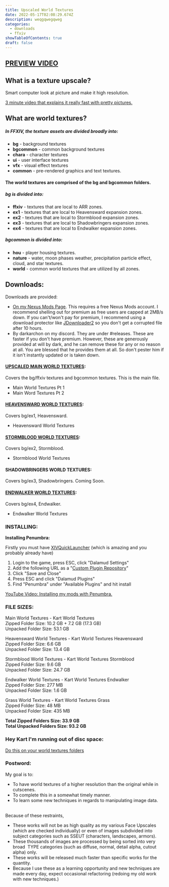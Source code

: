 ```yaml
---
title: Upscaled World Textures
date: 2022-05-17T02:08:29.674Z
description: weqgqwegqweg
categories:
  - downloads
  - ffxiv
showTableOfContents: true
draft: false
---
```

## **[PREVIEW VIDEO](https://www.youtube.com/watch?v=fSO48HBqFyA)**

## **What is a texture upscale?**

Smart computer look at picture and make it high resolution.

[3 minute video that explains it really fast with pretty pictures.](https://www.youtube.com/watch?v=Fix6u4pksrg)

## **What are world textures?**

##### In FFXIV, the texture assets are divided broadly into:

* **bg** - background textures
* **bgcommon** - common background textures
* **chara** - character textures
* **ui** - user interface textures
* **vfx** - visual effect textures
* **common** - pre-rendered graphics and text textures.

#### The world textures are comprised of the **bg** and **bgcommon** folders.

##### **bg** is divided into:

* **ffxiv** - textures that are local to ARR zones.
* **ex1** - textures that are local to Heavensward expansion zones.
* **ex2** - textures that are local to Stormblood expansion zones.
* **ex3** - textures that are local to Shadowbringers expansion zones.
* **ex4** - textures that are local to Endwalker expansion zones.

##### **bgcommon** is divided into:

* **hou** - player housing textures.
* **nature** - water, moon phases weather, precipitation particle effect, cloud, and star textures.
* **world** - common world textures that are utilized by all zones.

## Downloads:

Downloads are provided: 

* [On my Nexus Mods Page](https://www.nexusmods.com/finalfantasy14/mods/1505). This requires a free Nexus Mods account. I recommend shelling out for premium as free users are capped at 2MB/s down. If you can't/won't pay for premium, I recommend using a download protector like [JDownloader2](https://jdownloader.org/jdownloader2) so you don't get a corrupted file after 10 hours. 
* By darkarchon on my discord. They are under #releases. These are faster if you don't have premium. However, these are generously provided at will by dark, and he can remove these for any or no reason at all. You are blessed that he provides them at all. So don't pester him if it isn't instantly updated or is taken down.

#### [UPSCALED MAIN WORLD TEXTURES](https://www.nexusmods.com/finalfantasy14/mods/1505):

Covers the bg/ffxiv textures and bgcommon textures. This is the main file.

* Main World Textures Pt 1
* Main Word Textures Pt 2

#### [HEAVENSWARD WORLD TEXTURES](https://www.nexusmods.com/finalfantasy14/mods/1505):

[](https://www.nexusmods.com/finalfantasy14/mods/1505)Covers bg/ex1, Heavensward. 

* Heavensward World Textures

#### [STORMBLOOD WORLD TEXTURES](https://www.nexusmods.com/finalfantasy14/mods/1505):

Covers bg/ex2, Stormblood.

* Stormblood World Textures

#### SHADOWBRINGERS WORLD TEXTURES:

Covers bg/ex3, Shadowbringers. Coming Soon.

#### [ENDWALKER WORLD TEXTURES](https://www.nexusmods.com/finalfantasy14/mods/1505):

Covers bg/ex4, Endwalker.

* Endwalker World Textures

### INSTALLING:

**Installing Penumbra:**

Firstly you must have [XIVQuickLauncher](https://github.com/goatcorp/FFXIVQuickLauncher/releases) (which is amazing and you probably already have)

1. Login to the game, press ESC, click "Dalamud Settings"
2. Add the following URL as a "[Custom Plugin Repository](https://raw.githubusercontent.com/xivdev/Penumbra/master/repo.json)" 
3. Click "Save and Close"
4. Press ESC and click "Dalamud Plugins"
5. Find "Penumbra" under "Available Plugins" and hit install

[YouTube Video: Installing my mods with Penumbra.](https://youtu.be/5kxvaeE4Ao4)

### **FILE SIZES:**

Main World Textures - Kart World Textures\
Zipped Folder Size: 10.2 GB + 7.2 GB (17.3 GB)\
Unpacked Folder Size: 53.1 GB

Heavensward World Textures - Kart World Textures Heavensward\
Zipped Folder Size: 6.6 GB\
Unpacked Folder Size: 13.4 GB

Stormblood World Textures - Kart World Textures Stormblood\
Zipped Folder Size: 9.6 GB\
Unpacked Folder Size: 24.7 GB

Endwalker World Textures - Kart World Textures Endwalker\
Zipped Folder Size: 277 MB\
Unpacked Folder Size: 1.6 GB

Grass World Textures - Kart World Textures Grass\
Zipped Folder Size: 48 MB\
Unpacked Folder Size: 435 MB

**Total Zipped Folders Size: 33.9 GB**\
**Total Unpacked Folders Size: 93.2 GB**

### **Hey Kart I'm running out of disc space:**

[Do this on your world textures folders](https://www.windowscentral.com/how-enable-file-compression-windows-11#compress_ntfs_file_windows11)

### **Postword**:

My goal is to:

* To have world textures of a higher resolution than the original while in cutscenes.
* To complete this in a somewhat timely manner.
* To learn some new techniques in regards to manipulating image data.

\
Because of these restraints,

* These works will not be as high quality as my various Face Upscales (which are checked individually) or even of images subdivided into subject categories such as SSEUT (characters, landscapes, armors).
* These thousands of images are processed by being sorted into very broad  TYPE categories (such as diffuse, normal, detail alpha, cutout alpha) only.
* These works will be released much faster than specific works for the quantity.
* Because I use these as a learning opportunity and new techniques are made every day, expect occasional refactoring (redoing my old work with new techniques.)